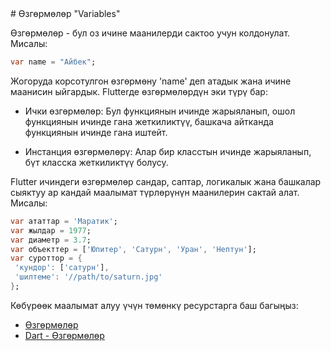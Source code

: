 <!doctype html>
<html lang="en">
<head>
    <meta charset="utf-8">
</head>
# Өзгөрмөлөр "Variables"

Өзгөрмөлөр - бул оз ичине маанилерди сактоо учун колдонулат.
Мисалы: 
 ```dart
 var name = "Айбек";
 ``` 
 Жогоруда корсотулгон өзгөрмөну  'name' деп атадык жана ичине маанисин ыйгардык.
 Flutterде өзгөрмөлөрдүн эки түрү бар:

 - Ички өзгөрмөлөр: Бул функциянын ичинде жарыяланып, ошол функциянын ичинде гана жеткиликтүү, башкача айтканда функциянын ичинде гана иштейт.

 - Инстанция өзгөрмөлөрү: Алар бир класстын ичинде жарыяланып, бүт класска жеткиликтүү болусу.

 Flutter ичиндеги өзгөрмөлөр сандар, саптар, логикалык жана башкалар сыяктуу ар кандай маалымат түрлөрүнүн маанилерин сактай алат.
 Мисалы:

 ```dart
 var ататтар = 'Маратик';
 var жылдар = 1977;
 var диаметр = 3.7;
 var объекттер = ['Юпитер', 'Сатурн', 'Уран', 'Нептун'];
 var суроттор = {
  'кундор': ['сатурн'],
  'шилтеме': '//path/to/saturn.jpg'
};
 ```

 Көбүрөөк маалымат алуу үчүн төмөнкү ресурстарга баш багыңыз:

- [Өзгөрмөлөр](https://dart.dev/guides/language/language-tour#variables)
- [Dart - Өзгөрмөлөр](https://howtoflutter.dev/dart/variables/)
